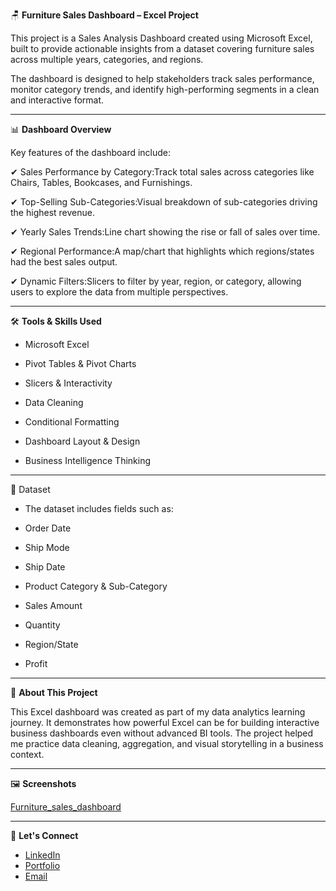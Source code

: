 🪑 **Furniture Sales Dashboard – Excel Project**

This project is a Sales Analysis Dashboard created using Microsoft Excel, built to provide actionable insights from a dataset covering furniture sales across multiple years, categories, and regions.

The dashboard is designed to help stakeholders track sales performance, monitor category trends, and identify high-performing segments in a clean and interactive format.




---



📊 **Dashboard Overview**

Key features of the dashboard include:

✔ Sales Performance by Category:Track total sales across categories like Chairs, Tables, Bookcases, and Furnishings.

✔ Top-Selling Sub-Categories:Visual breakdown of sub-categories driving the highest revenue.

✔ Yearly Sales Trends:Line chart showing the rise or fall of sales over time.

✔ Regional Performance:A map/chart that highlights which regions/states had the best sales output.

✔ Dynamic Filters:Slicers to filter by year, region, or category, allowing users to explore the data from multiple perspectives.




----



🛠️ **Tools & Skills Used**

* Microsoft Excel

* Pivot Tables & Pivot Charts

* Slicers & Interactivity

* Data Cleaning

* Conditional Formatting

* Dashboard Layout & Design

* Business Intelligence Thinking



---



📁 Dataset

* The dataset includes fields such as:

* Order Date

* Ship Mode

* Ship Date

* Product Category & Sub-Category

* Sales Amount

* Quantity

* Region/State

* Profit



---



📌 **About This Project**

This Excel dashboard was created as part of my data analytics learning journey. 
It demonstrates how powerful Excel can be for building interactive business dashboards even without advanced BI tools. The project helped me practice data cleaning, aggregation, and visual storytelling in a business context.




---



🖼️ **Screenshots**

[Furniture_sales_dashboard](https://github.com/user-attachments/assets/2eda86d1-5d63-4776-97f9-7edc008534a0)



---


🤝 **Let's Connect**
* [LinkedIn](www.linkedin.com/in/emwindosa-osarenmwinda-52428a14a)
* [Portfolio](https://your-portfolio-link.com)
* [Email](osarenmwindame@gmail.com)



